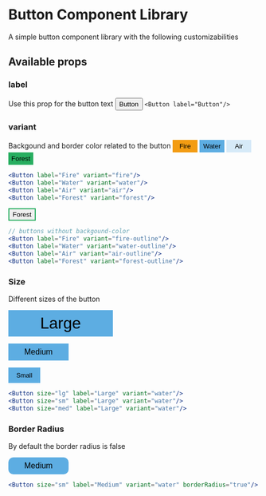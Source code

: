 # Button Component Library

A simple button component library with the following customizabilities

## Available props

### label

Use this prop for the button text
<button style="height:25px; width:55px;">Button</button>
`<Button label="Button"/>`


### variant

Backgound and border color related to the button
<button style="height:25px; width:50px; background-color:#F39C12;border:none;">Fire</button>
<button style="height:25px; width:50px; background-color:#5DADE2;border:none;">Water</button>
<button style="height:25px; width:50px; background-color:#D6EAF8;border:none;">Air</button>
<button style="height:25px; width:50px; background-color:#27AE60;border:none;">Forest</button>

```jsx
<Button label="Fire" variant="fire"/>
<Button label="Water" variant="water"/>
<Button label="Air" variant="air"/>
<Button label="Forest" variant="forest"/>
```

<button style="height:25px; width:55px; border:2px solid #27AE60;">Forest</button>

```jsx
// buttons without backgound-color
<Button label="Fire" variant="fire-outline"/>
<Button label="Water" variant="water-outline"/>
<Button label="Air" variant="air-outline"/>
<Button label="Forest" variant="forest-outline"/>
```

### Size
Different sizes of the button

<button style="font-size: 2rem; padding: 0.5rem 4rem;  background-color:#5DADE2;border:none;">Large</button>

<button style="font-size: 1rem; padding: 0.5rem 2rem;  background-color:#5DADE2;border:none;">Medium</button>

<button style="font-size: 0.8rem; padding: 0.5rem 1rem;  background-color:#5DADE2;border:none;">Small</button>

```jsx
<Button size="lg" label="Large" variant="water"/>
<Button size="sm" label="Large" variant="water"/>
<Button size="med" label="Large" variant="water"/>
```

### Border Radius
By default the border radius is false

<button style="font-size: 1rem; padding: 0.5rem 2rem;  background-color:#5DADE2;border-radius: 10px; border:none;">Medium</button>

```jsx
<Button size="sm" label="Medium" variant="water" borderRadius="true"/>
```
